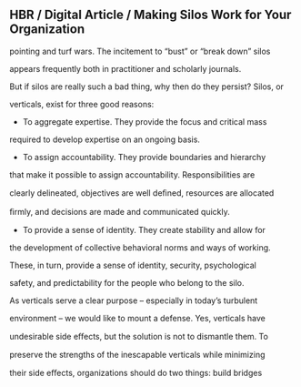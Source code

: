 ## HBR / Digital Article / Making Silos Work for Your Organization

pointing and turf wars. The incitement to “bust” or “break down” silos

appears frequently both in practitioner and scholarly journals.

But if silos are really such a bad thing, why then do they persist? Silos, or

verticals, exist for three good reasons:

- To aggregate expertise. They provide the focus and critical mass

required to develop expertise on an ongoing basis.

- To assign accountability. They provide boundaries and hierarchy

that make it possible to assign accountability. Responsibilities are

clearly delineated, objectives are well deﬁned, resources are allocated

ﬁrmly, and decisions are made and communicated quickly.

- To provide a sense of identity. They create stability and allow for

the development of collective behavioral norms and ways of working.

These, in turn, provide a sense of identity, security, psychological

safety, and predictability for the people who belong to the silo.

As verticals serve a clear purpose – especially in today’s turbulent

environment – we would like to mount a defense. Yes, verticals have

undesirable side eﬀects, but the solution is not to dismantle them. To

preserve the strengths of the inescapable verticals while minimizing

their side eﬀects, organizations should do two things: build bridges
